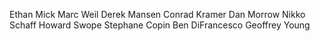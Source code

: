 Ethan Mick
Marc Weil
Derek Mansen
Conrad Kramer
Dan Morrow
Nikko Schaff
Howard Swope
Stephane Copin
Ben DiFrancesco
Geoffrey Young
